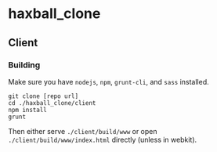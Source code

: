 # haxball_clone

## Client
### Building

Make sure you have `nodejs`, `npm`, `grunt-cli`, and `sass` installed.

	git clone [repo url]
	cd ./haxball_clone/client
	npm install
	grunt

Then either serve `./client/build/www` or open `./client/build/www/index.html` directly (unless in webkit).